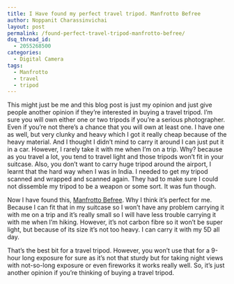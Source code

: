 ```yaml
---
title: I Have found my perfect travel tripod. Manfrotto Befree
author: Noppanit Charassinvichai
layout: post
permalink: /found-perfect-travel-tripod-manfrotto-befree/
dsq_thread_id:
  - 2055268500
categories:
  - Digital Camera
tags:
  - Manfrotto
  - travel
  - tripod
---
```

This might just be me and this blog post is just my opinion and just give people another opinion if they&#8217;re interested in buying a travel tripod. I&#8217;m sure you will own either one or two tripods if you&#8217;re a serious photographer. Even if you&#8217;re not there&#8217;s a chance that you will own at least one. I have one as well, but very clunky and heavy which I got it really cheap because of the heavy material. And I thought I didn&#8217;t mind to carry it around I can just put it in a car. However, I rarely take it with me when I&#8217;m on a trip. Why? because as you travel a lot, you tend to travel light and those tripods won&#8217;t fit in your suitcase. Also, you don&#8217;t want to carry huge tripod around the airport, I learnt that the hard way when I was in India. I needed to get my tripod scanned and wrapped and scanned again. They had to make sure I could not dissemble my tripod to be a weapon or some sort. It was fun though.

Now I have found this, [Manfrotto Befree][1]. Why I think it&#8217;s perfect for me. Because I can fit that in my suitcase so I won&#8217;t have any problem carrying it with me on a trip and it&#8217;s really small so I will have less trouble carrying it with me when I&#8217;m hiking. However, it&#8217;s not carbon fibre so it won&#8217;t be super light, but because of its size it&#8217;s not too heavy. I can carry it with my 5D all day. 

That&#8217;s the best bit for a travel tripod. However, you won&#8217;t use that for a 9-hour long exposure for sure as it&#8217;s not that sturdy but for taking night views with not-so-long exposure or even fireworks it works really well. So, it&#8217;s just another opinion if you&#8217;re thinking of buying a travel tripod.

 [1]: http://www.manfrotto.com/befree "Manfrotto Befree"